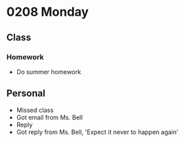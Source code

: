 # 0208 Monday

## Class

### Homework

- Do summer homework

## Personal

- Missed class
- Got email from Ms. Bell
- Reply
- Got reply from Ms. Bell, 'Expect it never to happen again'
